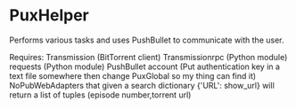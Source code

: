# PuxHelper
Performs various tasks and uses PushBullet to communicate with the user.

Requires:
Transmission (BitTorrent client)
Transmissionrpc (Python module)
requests (Python module)
PushBullet account (Put authentication key in a text file somewhere then change PuxGlobal so my thing can find it)
NoPubWebAdapters that given a search dictionary {'URL': show_url} will return a list of tuples (episode number,torrent url)
